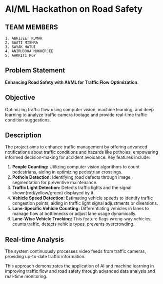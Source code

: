 # AI/ML Hackathon on Road Safety
## TEAM MEMBERS 
    1. ABHIJEET KUMAR 
    2. SWATI MISHRA
    3. SAYAK HATUI
    4. ANIRUDDHA MUKHERJEE
    5. AAKRITI ROY
## Problem Statement
**Enhancing Road Safety with AI/ML for Traffic Flow Optimization.**

## Objective
Optimizing traffic flow using computer vision, machine learning, and deep learning to analyze traffic camera footage and provide real-time traffic condition suggestions.

## Description
The project aims to enhance traffic management by offering advanced notifications about traffic conditions and hazards like potholes, empowering informed decision-making for accident avoidance. Key features include:

1. **People Counting:** Utilizing computer vision algorithms to count pedestrians, aiding in optimizing pedestrian crossings.
2. **Pothole Detection:** Identifying road defects through image segmentation for preventive maintenance.
3. **Traffic Light Detection:** Detects traffic lights and the signal shown(red/yellow/green) displayed by it.
4. **Vehicle Speed Detection:** Estimating vehicle speeds to identify traffic congestion points, aiding in traffic light signal adjustments or diversions.
5. **Lane-Specific Vehicle Counting:** Differentiating vehicles in lanes to manage flow at bottlenecks or adjust lane usage dynamically.
6. **Lane-Wise Vehicle Tracking:** This feature flags wrong-way vehicles, counts traffic, detects vehicle types, prevents overcrowding.

## Real-time Analysis
The system continuously processes video feeds from traffic cameras, providing up-to-date traffic information.

This approach demonstrates the application of AI and machine learning in improving traffic flow and road safety through advanced data analysis and real-time monitoring.
